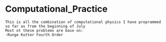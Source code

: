 # Computational_Practice
~~~
This is all the combination of computational physics I have proprammed so far as from the beginning of July
Most ot these problems are base on:
-Runge Kutter Fourth Order
~~~
